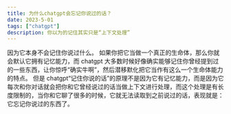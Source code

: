 ```yaml
---
title: 为什么chatgpt会忘记你说过的话？
date: 2023-5-01
tags: ["chatgpt"]
description: 你以为的记住其实只是“上下文处理”
---
```


因为它本身不会记住你说过什么。
如果你把它当做一个真正的生命体，那么你就会默认它拥有记忆能力，而 chatgpt 大多数时候好像确实能够记住你曾经提到过的一些东西，让你惊呼“确实牛啊”，然后潜移默化把它当作有这么一个生命体能力的特点。
但是 chatgpt“记住你说的话”的原理不是因为它有记忆能力，而是因为它每次和你对话就会把你和它曾经说过的话当做上下文进行处理，而这个处理是有长度限制的，当你和它聊了很多的时候，它就无法读取到之前说过的话，表现就是：它忘记你说过的东西了。
